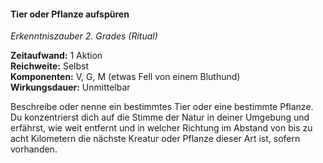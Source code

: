 #### Tier oder Pflanze aufspüren
<!-- markdownlint-disable link-image-reference-definitions -->
<!-- spell-checker:words added amount avoids casting concentration damage different duration emphasis ends english false formula hour halves hours kommagetrennt mechanics minutes reaction ritual same saving school somatic special spell throw true wording wotc -->
<!-- spell-checker:words animals locate plants -->
[_metadata_:spell_name]:- "Tier oder Pflanze aufspüren"
[_metadata_:spell_name_english]:- "Locate Animals or Plants"
[_metadata_:spell_school]:- "Erkenntniszauber"
[_metadata_:spell_level]:- "2"
[_metadata_:casting_time_amount]:- "1"
<!-- "action", "bonus action", "reaction", "minute", "minutes", "hour", "hours" -->
[_metadata_:casting_time_unit]:- "Aktion"
<!-- "true" oder "false" -->
[_metadata_:ritual]:- "true"
[_metadata_:range]:- "Selbst"
[_metadata_:target]:- "ein bestimmtes Tier oder eine bestimmte Pflanze"
<!-- "true" oder "false" -->
[_metadata_:components_verbal]:- "true"
<!-- "true" oder "false" -->
[_metadata_:components_somatic]:- "true"
<!-- "true" oder "false" -->
[_metadata_:components_material]:- "true"
[_metadata_:components_material_description]:- "etwas Fell von einem Bluthund"
<!-- "true" oder "false" -->
[_metadata_:concentration]:- "false"
[_metadata_:duration]:- "Unmittelbar"
<!-- "mechanics_same_wording_same", "mechanics_same_wording_different", "mechanics_different_wording_different" oder "added" -->
[_metadata_:compared_to_wotc_srd_5.1]:- "mechanics_same_wording_same"
<!-- "mechanics_same_wording_different", "mechanics_different_wording_different" oder "added" -->
[_metadata_:compared_to_a5e_srd]:- "???"
<!-- markdownlint-disable-next-line no-emphasis-as-heading -->
_Erkenntniszauber 2. Grades (Ritual)_

**Zeitaufwand:** 1 Aktion \
**Reichweite:** Selbst \
**Komponenten:** V, G, M (etwas Fell von einem Bluthund) \
**Wirkungsdauer:** Unmittelbar

Beschreibe oder nenne ein bestimmtes Tier oder eine bestimmte Pflanze.
Du konzentrierst dich auf die Stimme der Natur in deiner Umgebung und erfährst, wie weit entfernt und in welcher Richtung im Abstand von bis zu acht Kilometern die nächste Kreatur oder Pflanze dieser Art ist, sofern vorhanden.
